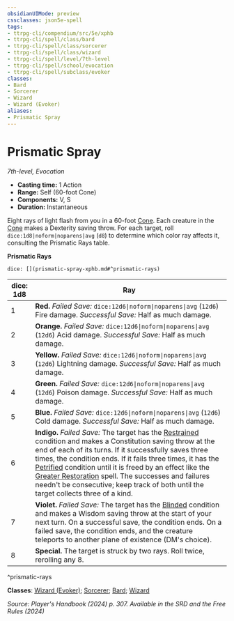 ```yaml
---
obsidianUIMode: preview
cssclasses: json5e-spell
tags:
- ttrpg-cli/compendium/src/5e/xphb
- ttrpg-cli/spell/class/bard
- ttrpg-cli/spell/class/sorcerer
- ttrpg-cli/spell/class/wizard
- ttrpg-cli/spell/level/7th-level
- ttrpg-cli/spell/school/evocation
- ttrpg-cli/spell/subclass/evoker
classes:
- Bard
- Sorcerer
- Wizard
- Wizard (Evoker)
aliases:
- Prismatic Spray
---
```

# Prismatic Spray
*7th-level, Evocation*  


- **Casting time:** 1 Action
- **Range:** Self (60-foot Cone)
- **Components:** V, S
- **Duration:** Instantaneous

Eight rays of light flash from you in a 60-foot [Cone](/3-Mechanics/CLI/variant-rules/cone-area-of-effect-xphb.md). Each creature in the [Cone](/3-Mechanics/CLI/variant-rules/cone-area-of-effect-xphb.md) makes a Dexterity saving throw. For each target, roll `dice:1d8|noform|noparens|avg` (`d8`) to determine which color ray affects it, consulting the Prismatic Rays table.

**Prismatic Rays**

`dice: [](prismatic-spray-xphb.md#^prismatic-rays)`

| dice: 1d8 | Ray |
|-----------|-----|
| 1 | **Red.** *Failed Save:* `dice:12d6\|noform\|noparens\|avg` (`12d6`) Fire damage. *Successful Save:* Half as much damage. |
| 2 | **Orange.** *Failed Save:* `dice:12d6\|noform\|noparens\|avg` (`12d6`) Acid damage. *Successful Save:* Half as much damage. |
| 3 | **Yellow.** *Failed Save:* `dice:12d6\|noform\|noparens\|avg` (`12d6`) Lightning damage. *Successful Save:* Half as much damage. |
| 4 | **Green.** *Failed Save:* `dice:12d6\|noform\|noparens\|avg` (`12d6`) Poison damage. *Successful Save:* Half as much damage. |
| 5 | **Blue.** *Failed Save:* `dice:12d6\|noform\|noparens\|avg` (`12d6`) Cold damage. *Successful Save:* Half as much damage. |
| 6 | **Indigo.** *Failed Save:* The target has the [Restrained](/3-Mechanics/CLI/conditions.md#Restrained) condition and makes a Constitution saving throw at the end of each of its turns. If it successfully saves three times, the condition ends. If it fails three times, it has the [Petrified](/3-Mechanics/CLI/conditions.md#Petrified) condition until it is freed by an effect like the [Greater Restoration](/3-Mechanics/CLI/spells/greater-restoration-xphb.md) spell. The successes and failures needn't be consecutive; keep track of both until the target collects three of a kind. |
| 7 | **Violet.** *Failed Save:* The target has the [Blinded](/3-Mechanics/CLI/conditions.md#Blinded) condition and makes a Wisdom saving throw at the start of your next turn. On a successful save, the condition ends. On a failed save, the condition ends, and the creature teleports to another plane of existence (DM's choice). |
| 8 | **Special.** The target is struck by two rays. Roll twice, rerolling any 8. |
^prismatic-rays

**Classes**: [Wizard (Evoker)](/3-Mechanics/CLI/lists/list-spells-classes-evoker-xphb.md "subclass=XPHB;class=XPHB"); [Sorcerer](/3-Mechanics/CLI/lists/list-spells-classes-sorcerer.md); [Bard](/3-Mechanics/CLI/lists/list-spells-classes-bard.md); [Wizard](/3-Mechanics/CLI/lists/list-spells-classes-wizard.md)

*Source: Player's Handbook (2024) p. 307. Available in the <span title='Systems Reference Document (5.2)'>SRD</span> and the Free Rules (2024)*